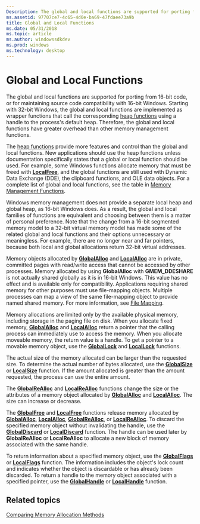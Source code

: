 ```yaml
---
Description: The global and local functions are supported for porting from 16-bit code, or for maintaining source code compatibility with 16-bit Windows.
ms.assetid: 97707ce7-4c65-4d0e-ba69-47fdaee73a9b
title: Global and Local Functions
ms.date: 05/31/2018
ms.topic: article
ms.author: windowssdkdev
ms.prod: windows
ms.technology: desktop
---
```


# Global and Local Functions

The global and local functions are supported for porting from 16-bit code, or for maintaining source code compatibility with 16-bit Windows. Starting with 32-bit Windows, the global and local functions are implemented as wrapper functions that call the corresponding [heap functions](heap-functions.md) using a handle to the process's default heap. Therefore, the global and local functions have greater overhead than other memory management functions.

The [heap functions](heap-functions.md) provide more features and control than the global and local functions. New applications should use the heap functions unless documentation specifically states that a global or local function should be used. For example, some Windows functions allocate memory that must be freed with [**LocalFree**](/windows/win32/WinBase/nf-winbase-localfree?branch=master), and the global functions are still used with Dynamic Data Exchange (DDE), the clipboard functions, and OLE data objects. For a complete list of global and local functions, see the table in [Memory Management Functions](memory-management-functions.md).

Windows memory management does not provide a separate local heap and global heap, as 16-bit Windows does. As a result, the global and local families of functions are equivalent and choosing between them is a matter of personal preference. Note that the change from a 16-bit segmented memory model to a 32-bit virtual memory model has made some of the related global and local functions and their options unnecessary or meaningless. For example, there are no longer near and far pointers, because both local and global allocations return 32-bit virtual addresses.

Memory objects allocated by [**GlobalAlloc**](/windows/win32/WinBase/nf-winbase-globalalloc?branch=master) and [**LocalAlloc**](/windows/win32/WinBase/nf-winbase-localalloc?branch=master) are in private, committed pages with read/write access that cannot be accessed by other processes. Memory allocated by using **GlobalAlloc** with **GMEM\_DDESHARE** is not actually shared globally as it is in 16-bit Windows. This value has no effect and is available only for compatibility. Applications requiring shared memory for other purposes must use file-mapping objects. Multiple processes can map a view of the same file-mapping object to provide named shared memory. For more information, see [File Mapping](file-mapping.md).

Memory allocations are limited only by the available physical memory, including storage in the paging file on disk. When you allocate fixed memory, [**GlobalAlloc**](/windows/win32/WinBase/nf-winbase-globalalloc?branch=master) and [**LocalAlloc**](/windows/win32/WinBase/nf-winbase-localalloc?branch=master) return a pointer that the calling process can immediately use to access the memory. When you allocate moveable memory, the return value is a handle. To get a pointer to a movable memory object, use the [**GlobalLock**](/windows/win32/WinBase/nf-winbase-globallock?branch=master) and [**LocalLock**](/windows/win32/WinBase/nf-winbase-locallock?branch=master) functions.

The actual size of the memory allocated can be larger than the requested size. To determine the actual number of bytes allocated, use the [**GlobalSize**](/windows/win32/WinBase/nf-winbase-globalsize?branch=master) or [**LocalSize**](/windows/win32/WinBase/nf-winbase-localsize?branch=master) function. If the amount allocated is greater than the amount requested, the process can use the entire amount.

The [**GlobalReAlloc**](/windows/win32/WinBase/nf-winbase-globalrealloc?branch=master) and [**LocalReAlloc**](/windows/win32/WinBase/nf-winbase-localrealloc?branch=master) functions change the size or the attributes of a memory object allocated by [**GlobalAlloc**](/windows/win32/WinBase/nf-winbase-globalalloc?branch=master) and [**LocalAlloc**](/windows/win32/WinBase/nf-winbase-localalloc?branch=master). The size can increase or decrease.

The [**GlobalFree**](/windows/win32/WinBase/nf-winbase-globalfree?branch=master) and [**LocalFree**](/windows/win32/WinBase/nf-winbase-localfree?branch=master) functions release memory allocated by [**GlobalAlloc**](/windows/win32/WinBase/nf-winbase-globalalloc?branch=master), [**LocalAlloc**](/windows/win32/WinBase/nf-winbase-localalloc?branch=master), [**GlobalReAlloc**](/windows/win32/WinBase/nf-winbase-globalrealloc?branch=master), or [**LocalReAlloc**](/windows/win32/WinBase/nf-winbase-localrealloc?branch=master). To discard the specified memory object without invalidating the handle, use the [**GlobalDiscard**](/windows/win32/WinBase/nf-winbase-globaldiscard?branch=master) or [**LocalDiscard**](localdiscard.md) function. The handle can be used later by **GlobalReAlloc** or **LocalReAlloc** to allocate a new block of memory associated with the same handle.

To return information about a specified memory object, use the [**GlobalFlags**](/windows/win32/WinBase/nf-winbase-globalflags?branch=master) or [**LocalFlags**](/windows/win32/WinBase/nf-winbase-localflags?branch=master) function. The information includes the object's lock count and indicates whether the object is discardable or has already been discarded. To return a handle to the memory object associated with a specified pointer, use the [**GlobalHandle**](/windows/win32/WinBase/nf-winbase-globalhandle?branch=master) or [**LocalHandle**](/windows/win32/WinBase/nf-winbase-localhandle?branch=master) function.

## Related topics

<dl> <dt>

[Comparing Memory Allocation Methods](comparing-memory-allocation-methods.md)
</dt> </dl>

 

 



